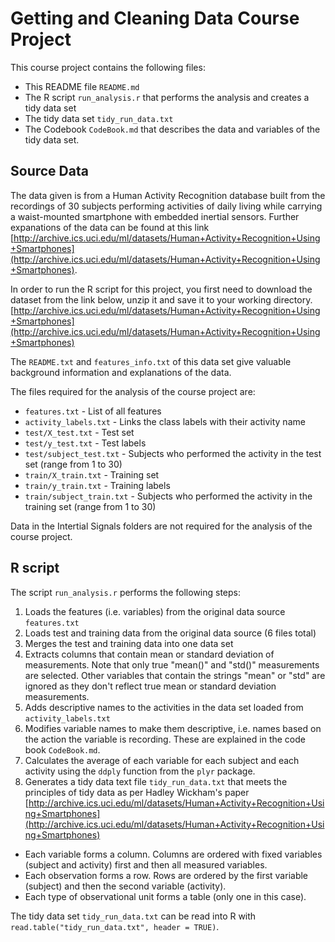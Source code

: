# Getting and Cleaning Data Course Project


This course project contains the following files:
- This README file `README.md`
- The R script `run_analysis.r` that performs the analysis and creates a tidy data set
- The tidy data set `tidy_run_data.txt`
- The Codebook `CodeBook.md` that describes the data and variables of the tidy data set. 


## Source Data

The data given is from a Human Activity Recognition database built from the recordings of 30 subjects performing activities of daily living while carrying a waist-mounted smartphone with embedded inertial sensors. 
Further expanations of the data can be found at this link [http://archive.ics.uci.edu/ml/datasets/Human+Activity+Recognition+Using+Smartphones](http://archive.ics.uci.edu/ml/datasets/Human+Activity+Recognition+Using+Smartphones).

In order to run the R script for this project, you first need to download the dataset from the link below, unzip it and save it to your working directory.
[http://archive.ics.uci.edu/ml/datasets/Human+Activity+Recognition+Using+Smartphones](http://archive.ics.uci.edu/ml/datasets/Human+Activity+Recognition+Using+Smartphones)

The `README.txt` and `features_info.txt` of this data set give valuable background information and explanations of the data.

The files required for the analysis of the course project are:

- `features.txt` - List of all features
- `activity_labels.txt` - Links the class labels with their activity name
- `test/X_test.txt` - Test set
- `test/y_test.txt` - Test labels
- `test/subject_test.txt` - Subjects who performed the activity in the test set (range from 1 to 30)
- `train/X_train.txt` - Training set
- `train/y_train.txt` - Training labels
- `train/subject_train.txt` - Subjects who performed the activity in the training set (range from 1 to 30)

Data in the Intertial Signals folders are not required for the analysis of the course project.


## R script

The script `run_analysis.r` performs the following steps:

1. Loads the features (i.e. variables) from the original data source `features.txt`
2. Loads test and training data from the original data source (6 files total)
3. Merges the test and training data into one data set
4. Extracts columns that contain mean or standard deviation of measurements. Note that only true "mean()" and "std()" measurements are selected. Other variables that contain the strings "mean" or "std" are ignored as they don't reflect true mean or standard deviation measurements.
5. Adds descriptive names to the activities in the data set loaded from `activity_labels.txt`
6. Modifies variable names to make them descriptive, i.e. names based on the action the variable is recording. These are explained in the code book `CodeBook.md`.
7. Calculates the average of each variable for each subject and each activity using the `ddply` function from the `plyr` package.
8. Generates a tidy data text file `tidy_run_data.txt` that meets the principles of tidy data as per Hadley Wickham's paper [http://archive.ics.uci.edu/ml/datasets/Human+Activity+Recognition+Using+Smartphones](http://archive.ics.uci.edu/ml/datasets/Human+Activity+Recognition+Using+Smartphones)
  - Each variable forms a column. Columns are ordered with fixed variables (subject and activity) first and then all measured variables.
  - Each observation forms a row. Rows are ordered by the first variable (subject) and then the second variable (activity).
  - Each type of observational unit forms a table (only one in this case).
  
The tidy data set `tidy_run_data.txt` can be read into R with
`read.table("tidy_run_data.txt", header = TRUE)`.
